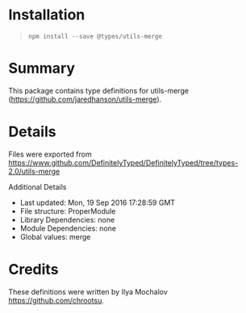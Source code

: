 # Installation
> `npm install --save @types/utils-merge`

# Summary
This package contains type definitions for utils-merge (https://github.com/jaredhanson/utils-merge).

# Details
Files were exported from https://www.github.com/DefinitelyTyped/DefinitelyTyped/tree/types-2.0/utils-merge

Additional Details
 * Last updated: Mon, 19 Sep 2016 17:28:59 GMT
 * File structure: ProperModule
 * Library Dependencies: none
 * Module Dependencies: none
 * Global values: merge

# Credits
These definitions were written by Ilya Mochalov <https://github.com/chrootsu>.
